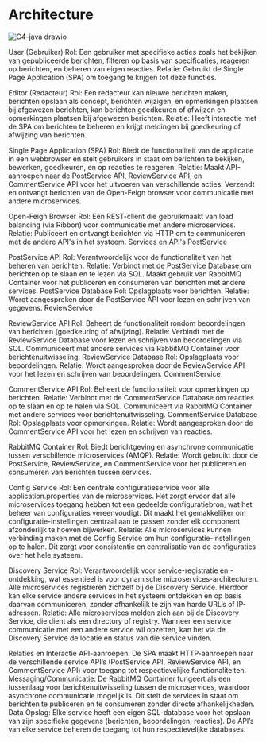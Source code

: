 # Architecture

![C4-java drawio](https://github.com/user-attachments/assets/9fd90a64-06ab-47be-b78d-e099c836f2f5)


User (Gebruiker)
Rol: Een gebruiker met specifieke acties zoals het bekijken van gepubliceerde berichten, filteren op basis van specificaties, reageren op berichten, en beheren van eigen reacties.
Relatie: Gebruikt de Single Page Application (SPA) om toegang te krijgen tot deze functies.

Editor (Redacteur)
Rol: Een redacteur kan nieuwe berichten maken, berichten opslaan als concept, berichten wijzigen, en opmerkingen plaatsen bij afgewezen berichten, kan berichten goedkeuren of afwijzen en opmerkingen plaatsen bij afgewezen berichten.
Relatie: Heeft interactie met de SPA om berichten te beheren en krijgt meldingen bij goedkeuring of afwijzing van berichten.

Single Page Application (SPA)
Rol: Biedt de functionaliteit van de applicatie in een webbrowser en stelt gebruikers in staat om berichten te bekijken, bewerken, goedkeuren, en op reacties te reageren.
Relatie: Maakt API-aanroepen naar de PostService API, ReviewService API, en CommentService API voor het uitvoeren van verschillende acties. Verzendt en ontvangt berichten van de Open-Feign browser voor communicatie met andere microservices.

Open-Feign Browser
Rol: Een REST-client die gebruikmaakt van load balancing (via Ribbon) voor communicatie met andere microservices.
Relatie: Publiceert en ontvangt berichten via HTTP om te communiceren met de andere API's in het systeem.
Services en API's
PostService

PostService API
Rol: Verantwoordelijk voor de functionaliteit van het beheren van berichten.
Relatie: Verbindt met de PostService Database om berichten op te slaan en te lezen via SQL. Maakt gebruik van RabbitMQ Container voor het publiceren en consumeren van berichten met andere services.
PostService Database
Rol: Opslagplaats voor berichten.
Relatie: Wordt aangesproken door de PostService API voor lezen en schrijven van gegevens.
ReviewService

ReviewService API
Rol: Beheert de functionaliteit rondom beoordelingen van berichten (goedkeuring of afwijzing).
Relatie: Verbindt met de ReviewService Database voor lezen en schrijven van beoordelingen via SQL. Communiceert met andere services via RabbitMQ Container voor berichtenuitwisseling.
ReviewService Database
Rol: Opslagplaats voor beoordelingen.
Relatie: Wordt aangesproken door de ReviewService API voor het lezen en schrijven van beoordelingen.
CommentService

CommentService API
Rol: Beheert de functionaliteit voor opmerkingen op berichten.
Relatie: Verbindt met de CommentService Database om reacties op te slaan en op te halen via SQL. Communiceert via RabbitMQ Container met andere services voor berichtenuitwisseling.
CommentService Database
Rol: Opslagplaats voor opmerkingen.
Relatie: Wordt aangesproken door de CommentService API voor het lezen en schrijven van reacties.

RabbitMQ Container
Rol: Biedt berichtgeving en asynchrone communicatie tussen verschillende microservices (AMQP).
Relatie: Wordt gebruikt door de PostService, ReviewService, en CommentService voor het publiceren en consumeren van berichten tussen services.

Config Service
Rol: Een centrale configuratieservice voor alle application.properties van de microservices. Het zorgt ervoor dat alle microservices toegang hebben tot een gedeelde configuratiebron, wat het beheer van configuraties vereenvoudigt. Dit maakt het gemakkelijker om configuratie-instellingen centraal aan te passen zonder elk component afzonderlijk te hoeven bijwerken.
Relatie: Alle microservices kunnen verbinding maken met de Config Service om hun configuratie-instellingen op te halen. Dit zorgt voor consistentie en centralisatie van de configuraties over het hele systeem.

Discovery Service
Rol: Verantwoordelijk voor service-registratie en -ontdekking, wat essentieel is voor dynamische microservices-architecturen. Alle microservices registreren zichzelf bij de Discovery Service. Hierdoor kan elke service andere services in het systeem ontdekken en op basis daarvan communiceren, zonder afhankelijk te zijn van harde URL’s of IP-adressen.
Relatie: Alle microservices melden zich aan bij de Discovery Service, die dient als een directory of registry. Wanneer een service communicatie met een andere service wil opzetten, kan het via de Discovery Service de locatie en status van die service vinden.

Relaties en Interactie
API-aanroepen: De SPA maakt HTTP-aanroepen naar de verschillende service API’s (PostService API, ReviewService API, en CommentService API) voor toegang tot respectievelijke functionaliteiten.
Messaging/Communicatie: De RabbitMQ Container fungeert als een tussenlaag voor berichtenuitwisseling tussen de microservices, waardoor asynchrone communicatie mogelijk is. Dit stelt de services in staat om berichten te publiceren en te consumeren zonder directe afhankelijkheden.
Data Opslag: Elke service heeft een eigen SQL-database voor het opslaan van zijn specifieke gegevens (berichten, beoordelingen, reacties). De API’s van elke service beheren de toegang tot hun respectievelijke databases.

